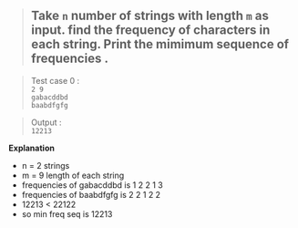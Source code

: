 > ## Take `n` number of strings with length `m` as input. find the frequency of characters in each string. Print the **mimimum sequence of frequencies** .


> Test case 0 :</br>
  `2 9`</br>
  `gabacddbd`</br>
  `baabdfgfg`</br>

> Output :</br>
`12213`</br>


**Explanation**

- n = 2 strings
- m = 9 length of each string
- frequencies of gabacddbd is 1 2 2 1 3
- frequencies of baabdfgfg is 2 2 1 2 2
- 12213 < 22122
- so min freq seq is 12213
